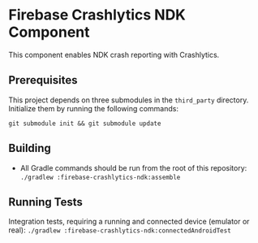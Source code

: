 # Firebase Crashlytics NDK Component

This component enables NDK crash reporting with Crashlytics.

## Prerequisites

This project depends on three submodules in the `third_party` directory.
Initialize them by running the following commands:

`git submodule init && git submodule update`

## Building

* All Gradle commands should be run from the root of this repository:
  `./gradlew :firebase-crashlytics-ndk:assemble`

## Running Tests

Integration tests, requiring a running and connected device (emulator or real):
`./gradlew :firebase-crashlytics-ndk:connectedAndroidTest`
